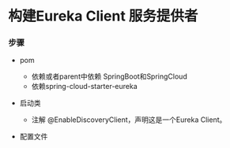 # 构建Eureka Client 服务提供者

### 步骤
- pom
    - 依赖或者parent中依赖 SpringBoot和SpringCloud
    - 依赖spring-cloud-starter-eureka

- 启动类
    - 注解 @EnableDiscoveryClient，声明这是一个Eureka Client。
    
- 配置文件
    